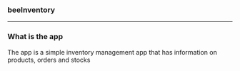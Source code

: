 ### beeInventory
***

### What is the app
The app is a simple inventory management app that has information on products, orders and stocks